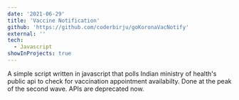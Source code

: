 ```yaml
---
date: '2021-06-29'
title: 'Vaccine Notification'
github: 'https://github.com/coderbirju/goKoronaVacNotify'
external: ''
tech:
  - Javascript
showInProjects: true
---
```


A simple script written in javascript that polls Indian ministry of health's public api to check for vaccination appointment availabilty. Done at the peak of the second wave. APIs are deprecated now.
